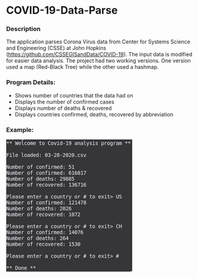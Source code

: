 # COVID-19-Data-Parse

### Description
The application parses Corona Virus data from Center for Systems Science and Engineering (CSSE) at John Hopkins (https://github.com/CSSEGISandData/COVID-19). The input data is modified for easier data analysis. The project had two working versions. One version used a map (Red-Black Tree) while the other used a hashmap.

### Program Details:
- Shows number of countries that the data had on
- Displays the number of confirmed cases
- Displays number of deaths & recovered
- Displays countries confirmed, deaths, recovered by abbreviation

### Example:
![alt text](https://github.com/JimPalomo/COVID-19-Data-Parse/blob/master/assets/sample-1.png)
